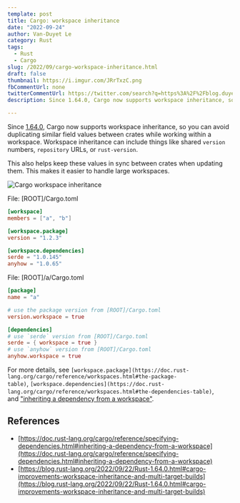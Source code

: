 ```yaml
---
template: post
title: Cargo: workspace inheritance
date: "2022-09-24"
author: Van-Duyet Le
category: Rust
tags:
  - Rust
  - Cargo
slug: /2022/09/cargo-workspace-inheritance.html
draft: false
thumbnail: https://i.imgur.com/JRrTxzC.png 
fbCommentUrl: none
twitterCommentUrl: https://twitter.com/search?q=https%3A%2F%2Fblog.duyet.net%2F2022%2F09%2Fcargo-workspace-inheritance.html
description: Since 1.64.0, Cargo now supports workspace inheritance, so you can avoid duplicating similar field values between crates while working within a workspace. Workspace inheritance can include things like shared version numbers, repository URLs, or rust-version. 

---
```


Since [1.64.0](https://blog.rust-lang.org/2022/09/22/Rust-1.64.0.html), Cargo now supports workspace inheritance, so you can avoid duplicating similar field values between crates while working within a workspace. Workspace inheritance can include things like shared `version` numbers, `repository` URLs, or `rust-version`.

This also helps keep these values in sync between crates when updating them. This makes it easier to handle large workspaces.

![Cargo workspace inheritance](/media/2022/09/cargo-workspace-inheritance.png)

File: [ROOT]/Cargo.toml

```toml
[workspace]
members = ["a", "b"]

[workspace.package]
version = "1.2.3"

[workspace.dependencies]
serde = "1.0.145"
anyhow = "1.0.65"
```

File: [ROOT]/a/Cargo.toml

```toml
[package]
name = "a"

# use the package version from [ROOT]/Cargo.toml
version.workspace = true

[dependencies]
# use `serde` version from [ROOT]/Cargo.toml
serde = { workspace = true }
# use `anyhow` version from [ROOT]/Cargo.toml
anyhow.workspace = true
```

For more details, see `[workspace.package](https://doc.rust-lang.org/cargo/reference/workspaces.html#the-package-table)`, `[workspace.dependencies](https://doc.rust-lang.org/cargo/reference/workspaces.html#the-dependencies-table)`, and ["inheriting a dependency from a workspace"](https://doc.rust-lang.org/cargo/reference/specifying-dependencies.html#inheriting-a-dependency-from-a-workspace).

## References

- [https://doc.rust-lang.org/cargo/reference/specifying-dependencies.html#inheriting-a-dependency-from-a-workspace](https://doc.rust-lang.org/cargo/reference/specifying-dependencies.html#inheriting-a-dependency-from-a-workspace)
- [https://blog.rust-lang.org/2022/09/22/Rust-1.64.0.html#cargo-improvements-workspace-inheritance-and-multi-target-builds](https://blog.rust-lang.org/2022/09/22/Rust-1.64.0.html#cargo-improvements-workspace-inheritance-and-multi-target-builds)
